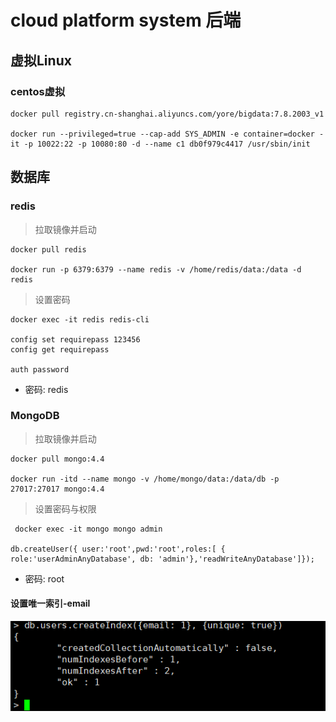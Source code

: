 # cloud platform system 后端
## 虚拟Linux
### centos虚拟
```shell
docker pull registry.cn-shanghai.aliyuncs.com/yore/bigdata:7.8.2003_v1

docker run --privileged=true --cap-add SYS_ADMIN -e container=docker -it -p 10022:22 -p 10080:80 -d --name c1 db0f979c4417 /usr/sbin/init
```

## 数据库
### redis
> 拉取镜像并启动
```shell
docker pull redis

docker run -p 6379:6379 --name redis -v /home/redis/data:/data -d redis
```
> 设置密码
```shell
docker exec -it redis redis-cli

config set requirepass 123456
config get requirepass

auth password
```
- 密码: redis

### MongoDB
> 拉取镜像并启动
```shell
docker pull mongo:4.4

docker run -itd --name mongo -v /home/mongo/data:/data/db -p 27017:27017 mongo:4.4
```
> 设置密码与权限
```shell
 docker exec -it mongo mongo admin

db.createUser({ user:'root',pwd:'root',roles:[ { role:'userAdminAnyDatabase', db: 'admin'},'readWriteAnyDatabase']});
```
- 密码: root

#### 设置唯一索引-email
![img.png](img01.png)